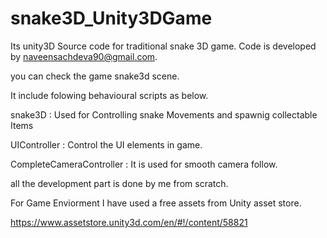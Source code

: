 # snake3D_Unity3DGame


Its unity3D Source code for traditional snake 3D game. Code is developed by naveensachdeva90@gmail.com.

you can check the game snake3d scene.

It include folowing behavioural scripts as below.

snake3D : Used for Controlling snake Movements and spawnig collectable Items

UIController : Control the UI elements in game.

CompleteCameraController : It is used for smooth camera follow.


all the development part is done by me from scratch.


For Game Enviorment I have used a free assets from Unity asset store.

https://www.assetstore.unity3d.com/en/#!/content/58821




